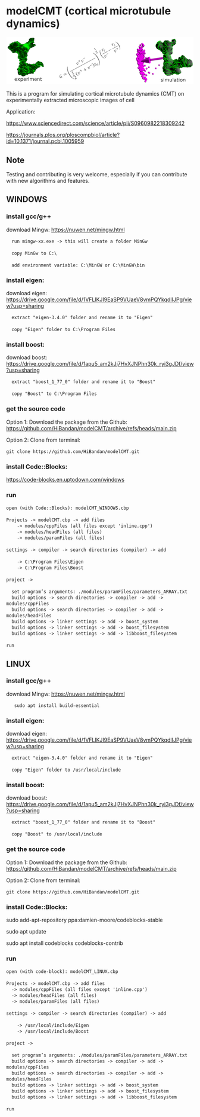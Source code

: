 # modelCMT (cortical microtubule dynamics)

![alt text](https://github.com/HiBandan/modelCMT/blob/main/logo/logomodelCMT-3.0.png)


This is a program for simulating cortical microtubule dynamics (CMT) on experimentally extracted microscopic images of cell 

Application: 

https://www.sciencedirect.com/science/article/pii/S0960982218309242

https://journals.plos.org/ploscompbiol/article?id=10.1371/journal.pcbi.1005959

## Note

Testing and contributing is very welcome, especially if you can contribute with new algorithms and features.

## WINDOWS

  ### install gcc/g++ 
  
  download Mingw: https://nuwen.net/mingw.html
  
      run mingw-xx.exe -> this will create a folder MinGw
      
      copy MinGw to C:\
       
      add environment variable: C:\MinGW or C:\MinGW\bin

  ### install eigen:
  
  download eigen: https://drive.google.com/file/d/1VFLlKJI9EaSP9VUaeV8vmPQYkqdIIJPg/view?usp=sharing
  
      extract "eigen-3.4.0" folder and rename it to "Eigen"
  
      copy "Eigen" folder to C:\Program Files 
  
  ### install boost:
  
  download boost: https://drive.google.com/file/d/1apu5_am2kJj7HvXJNPhn30k_ryi3gJDf/view?usp=sharing

      extract "boost_1_77_0" folder and rename it to "Boost"
  
      copy "Boost" to C:\Program Files 
  
  ### get the source code
  
  Option 1: Download the package from the Github: https://github.com/HiBandan/modelCMT/archive/refs/heads/main.zip


  Option 2: Clone from terminal: 
  
    git clone https://github.com/HiBandan/modelCMT.git

  ### install Code::Blocks: 
  https://code-blocks.en.uptodown.com/windows
    
  ### run 
  
    open (with Code::Blocks): modelCMT_WINDOWS.cbp
  
    Projects -> modelCMT.cbp -> add files
        -> modules/cppFiles (all files except 'inline.cpp')
        -> modules/headFiles (all files)
        -> modules/paramFiles (all files)
        
    settings -> compiler -> search directories (compiler) -> add 
  
        -> C:\Program Files\Eigen 
        -> C:\Program Files\Boost 

    project -> 
    
      set program’s arguments: ./modules/paramFiles/parameters_ARRAY.txt
      build options -> search directories -> compiler -> add -> modules/cppFiles 
      build options -> search directories -> compiler -> add -> modules/headFiles
      build options -> linker settings -> add -> boost_system
      build options -> linker settings -> add -> boost_filesystem
      build options -> linker settings -> add -> libboost_filesystem
      
    run 

## LINUX

  ### install gcc/g++ 
  
  download Mingw: https://nuwen.net/mingw.html
  
       sudo apt install build-essential

  ### install eigen:
  
  download eigen: https://drive.google.com/file/d/1VFLlKJI9EaSP9VUaeV8vmPQYkqdIIJPg/view?usp=sharing
  
      extract "eigen-3.4.0" folder and rename it to "Eigen"
  
      copy "Eigen" folder to /usr/local/include
  
  ### install boost:
  
  download boost: https://drive.google.com/file/d/1apu5_am2kJj7HvXJNPhn30k_ryi3gJDf/view?usp=sharing

      extract "boost_1_77_0" folder and rename it to "Boost"
  
      copy "Boost" to /usr/local/include

  ### get the source code
  
  Option 1: Download the package from the Github: https://github.com/HiBandan/modelCMT/archive/refs/heads/main.zip

  Option 2: Clone from terminal: 
  
    git clone https://github.com/HiBandan/modelCMT.git
    
  ### install Code::Blocks: 
  
  sudo add-apt-repository ppa:damien-moore/codeblocks-stable

  sudo apt update

  sudo apt install codeblocks codeblocks-contrib
 
  ### run 

    open (with code-block): modelCMT_LINUX.cbp
    
    Projects -> modelCMT.cbp -> add files
      -> modules/cppFiles (all files except 'inline.cpp')
      -> modules/headFiles (all files)
      -> modules/paramFiles (all files)
  
    settings -> compiler -> search directories (compiler) -> add 
  
        -> /usr/local/include/Eigen
        -> /usr/local/include/Boost 
       
    project -> 
    
      set program’s arguments: ./modules/paramFiles/parameters_ARRAY.txt
      build options -> search directories -> compiler -> add -> modules/cppFiles 
      build options -> search directories -> compiler -> add -> modules/headFiles
      build options -> linker settings -> add -> boost_system
      build options -> linker settings -> add -> boost_filesystem
      build options -> linker settings -> add -> libboost_filesystem
  
    run 
